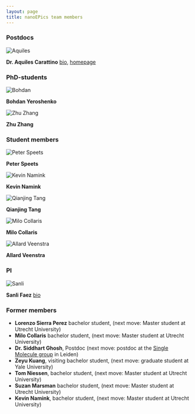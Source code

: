 ```yaml
---
layout: page
title: nanoEPics team members
---
```


### Postdocs

![Aquiles](./images/aquiles_th.png)

**Dr. Aquiles Carattino** [bio](./pages/aquiles_bio.md), [homepage]()

### PhD-students

![Bohdan](./images/profile_th.png)

**Bohdan Yeroshenko**

![Zhu Zhang](./images/profile_th.png)

**Zhu Zhang**

### Student members
![Peter Speets](./images/profile_th.png)

**Peter Speets**

![Kevin Namink](./images/profile_th.png)

**Kevin Namink**

![Qianjing Tang](./images/profile_th.png)

**Qianjing Tang**

![Milo Collaris](./images/profile_th.png)

**Milo Collaris**

![Allard Veenstra](./images/profile_th.png)

**Allard Veenstra**



### PI
![Sanli](./images/sanli_th.png)

**Sanli Faez** [bio](./pages/sanli_bio.md)


### Former members
* **Lorenzo Sierra Perez** bachelor student, (next move: Master student at Utrecht University)
* **Milo Collaris** bachelor student, (next move: Master student at Utrecht University)
* **Dr. Siddhart Ghosh**, Postdoc (next move: postdoc at the [Single Molecule group](http://www.single-molecule.nl) in Leiden)
* **Zeyu Kuang**, visiting bachelor student, (next move: graduate student at Yale University)
* **Tom Niessen**, bachelor student, (next move: Master student at Utrecht University)
* **Suzan Marsman** bachelor student, (next move: Master student at Utrecht University)
* **Kevin Namink**, bachelor student, (next move: Master student at Utrecht University)